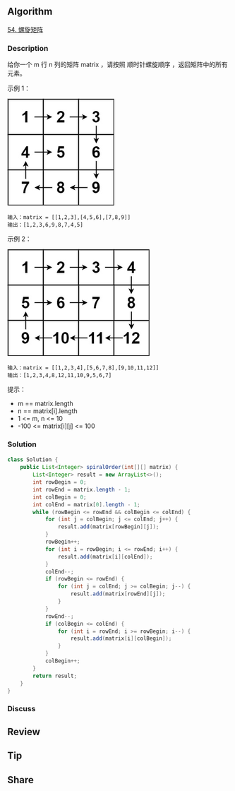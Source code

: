## Algorithm

[54. 螺旋矩阵](https://leetcode.cn/problems/spiral-matrix/description/?envType=study-plan-v2&envId=top-100-liked)

### Description

给你一个 m 行 n 列的矩阵 matrix ，请按照 顺时针螺旋顺序 ，返回矩阵中的所有元素。

示例 1：

![](assets/20250329-2c577461.png)

```
输入：matrix = [[1,2,3],[4,5,6],[7,8,9]]
输出：[1,2,3,6,9,8,7,4,5]
```

示例 2：

![](assets/20250329-45ebeeaa.png)

```
输入：matrix = [[1,2,3,4],[5,6,7,8],[9,10,11,12]]
输出：[1,2,3,4,8,12,11,10,9,5,6,7]
```

提示：

- m == matrix.length
- n == matrix[i].length
- 1 <= m, n <= 10
- -100 <= matrix[i][j] <= 100

### Solution

```java
class Solution {
    public List<Integer> spiralOrder(int[][] matrix) {
        List<Integer> result = new ArrayList<>();
        int rowBegin = 0;
        int rowEnd = matrix.length - 1;
        int colBegin = 0;
        int colEnd = matrix[0].length - 1;
        while (rowBegin <= rowEnd && colBegin <= colEnd) {
            for (int j = colBegin; j <= colEnd; j++) {
                result.add(matrix[rowBegin][j]);
            }
            rowBegin++;
            for (int i = rowBegin; i <= rowEnd; i++) {
                result.add(matrix[i][colEnd]);
            }
            colEnd--;
            if (rowBegin <= rowEnd) {
                for (int j = colEnd; j >= colBegin; j--) {
                    result.add(matrix[rowEnd][j]);
                }
            }
            rowEnd--;
            if (colBegin <= colEnd) {
                for (int i = rowEnd; i >= rowBegin; i--) {
                    result.add(matrix[i][colBegin]);
                }
            }
            colBegin++;
        }
        return result;
    }
}
```

### Discuss

## Review


## Tip


## Share

